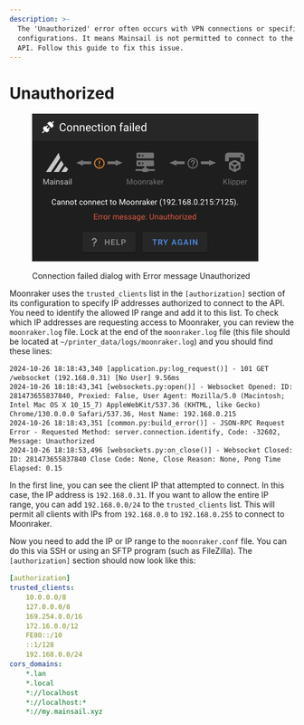 ```yaml
---
description: >-
  The 'Unauthorized' error often occurs with VPN connections or specific network
  configurations. It means Mainsail is not permitted to connect to the Moonraker
  API. Follow this guide to fix this issue.
---
```


# Unauthorized

<figure><img src="../../.gitbook/assets/Mainsail-Unauthorized.png" alt=""><figcaption><p>Connection failed dialog with Error message Unauthorized</p></figcaption></figure>

Moonraker uses the `trusted_clients` list in the `[authorization]` section of its configuration to specify IP addresses authorized to connect to the API. You need to identify the allowed IP range and add it to this list. To check which IP addresses are requesting access to Moonraker, you can review the `moonraker.log` file. Lock at the end of the `moonraker.log` file (this file should be located at `~/printer_data/logs/moonraker.log`) and you should find these lines:

```
2024-10-26 18:18:43,340 [application.py:log_request()] - 101 GET /websocket (192.168.0.31) [No User] 9.56ms
2024-10-26 18:18:43,341 [websockets.py:open()] - Websocket Opened: ID: 281473655837840, Proxied: False, User Agent: Mozilla/5.0 (Macintosh; Intel Mac OS X 10_15_7) AppleWebKit/537.36 (KHTML, like Gecko) Chrome/130.0.0.0 Safari/537.36, Host Name: 192.168.0.215
2024-10-26 18:18:43,351 [common.py:build_error()] - JSON-RPC Request Error - Requested Method: server.connection.identify, Code: -32602, Message: Unauthorized
2024-10-26 18:18:53,496 [websockets.py:on_close()] - Websocket Closed: ID: 281473655837840 Close Code: None, Close Reason: None, Pong Time Elapsed: 0.15
```

In the first line, you can see the client IP that attempted to connect. In this case, the IP address is `192.168.0.31`. If you want to allow the entire IP range, you can add `192.168.0.0/24` to the `trusted_clients` list. This will permit all clients with IPs from `192.168.0.0` to `192.168.0.255` to connect to Moonraker.

Now you need to add the IP or IP range to the `moonraker.conf` file. You can do this via SSH or using an SFTP program (such as FileZilla). The `[authorization]` section should now look like this:

```yaml
[authorization]
trusted_clients:
    10.0.0.0/8
    127.0.0.0/8
    169.254.0.0/16
    172.16.0.0/12
    FE80::/10
    ::1/128
    192.168.0.0/24
cors_domains:
    *.lan
    *.local
    *://localhost
    *://localhost:*
    *://my.mainsail.xyz
```
